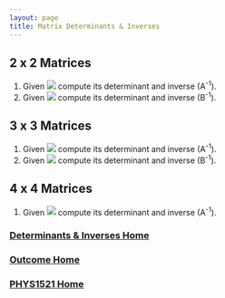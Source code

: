 ```yaml
---
layout: page
title: Matrix Determinants & Inverses
---
```

## 2 x 2 Matrices
1.	Given <img src="https://latex.codecogs.com/svg.latex?\large&space;A=\left[\begin{array}{cc}2&3\\-4&1\end{array}\right]"/> compute its determinant and inverse (A<sup>-1</sup>).
2.	Given <img src="https://latex.codecogs.com/svg.latex?\large&space;B=\left[\begin{array}{cc}3&1\\2&-5\end{array}\right]"/> compute its determinant and inverse (B<sup>-1</sup>).

## 3 x 3 Matrices
1. Given <img src="https://latex.codecogs.com/svg.latex?\large&space;A=\left[\begin{array}{ccc}2&0&5\\0&3&-4\\0&0&1\end{array}\right]"/> compute its determinant and inverse (A<sup>-1</sup>).
2. Given <img src="https://latex.codecogs.com/svg.latex?\large&space;B=\left[\begin{array}{ccc}0.5&0&-6\\0&2&3\\0&0&1\end{array}\right]"/> compute its determinant and inverse (B<sup>-1</sup>).

## 4 x 4 Matrices
1. Given <img src="https://latex.codecogs.com/svg.latex?\large&space;A=\left[\begin{array}{cccc}4&0&0&-2\\0&-3&0&3\\0&0&1&6\\0&0&0&1\end{array}\right]"/> compute its determinant and inverse (A<sup>-1</sup>).

### [Determinants & Inverses Home](determinants.md)
### [Outcome Home](index.md)
### [PHYS1521 Home](../)